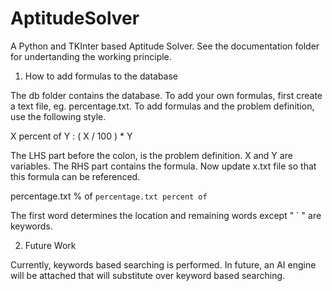 # AptitudeSolver

A Python and TKInter based Aptitude Solver.
See the documentation folder for undertanding the working principle.

1. How to add formulas to the database

The db folder contains the database. To add your own formulas, first create a text file, eg. percentage.txt.
To add formulas and the problem definition, use the following style.

X percent of Y : ( X / 100 ) * Y

The LHS part before the colon, is the problem definition. X and Y are variables. The RHS part contains the formula.
Now update x.txt file so that this formula can be referenced.

percentage.txt % of `
percentage.txt percent of `

The first word determines the location and remaining words except " ` " are keywords.

2. Future Work

Currently, keywords based searching is performed. In future, an AI engine will be attached that will substitute over 
keyword based searching.
